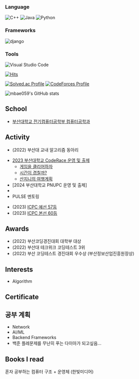 ### Language
![C++](https://img.shields.io/badge/C++-00599C.svg?&style=for-the-badge&logo=C++&logoColor=white)
![Java](https://img.shields.io/badge/Java-007396.svg?&style=for-the-badge&logo=Java&logoColor=white)
![Python](https://img.shields.io/badge/Python-3776AB.svg?&style=for-the-badge&logo=Python&logoColor=white)

### Frameworks
![django](https://img.shields.io/badge/django-092E20.svg?&style=for-the-badge&logo=django&logoColor=white)

### Tools
![Visual Studio Code](https://img.shields.io/badge/Visual%20Studio%20Code-007ACC.svg?&style=for-the-badge&logo=Visual%20Studio%20Code&logoColor=white)


[![Hits](https://hits.seeyoufarm.com/api/count/incr/badge.svg?url=https%3A%2F%2Fgithub.com%2Fmbae059&count_bg=%2379C83D&title_bg=%23242FB0&icon=&icon_color=%23E7E7E7&title=hits&edge_flat=false)](https://hits.seeyoufarm.com)

[![Solved.ac Profile](http://mazassumnida.wtf/api/v2/generate_badge?boj=mbae059)](https://solved.ac/mbae059/)
[![CodeForces Profile](https://cf.leed.at?id=mbae059)](https://codeforces.com/profile/mbae059)

![mbae059's GitHub stats](https://github-readme-stats.vercel.app/api?username=mbae059&show_icons=true&theme=radical)

School
-------
- [부산대학교 전기컴퓨터공학부 컴퓨터공학과](https://cse.pusan.ac.kr/)


Activity
--------

- (2022) 부산대 교내 알고리즘 동아리
 * [2023 부산대학교 CodeRace 운영 및 출제](https://www.acmicpc.net/contest/view/994)
   * [게임을 클리어하자](https://www.acmicpc.net/problem/28017)
   * [시간이 겹칠까?](https://www.acmicpc.net/problem/28018)
   * [산지니의 여행계획](https://www.acmicpc.net/problem/28019)
 * [2024 부산대학교 PNUPC 운영 및 출제]
 * 
 * PULSE 멘토링

- (2023) [ICPC 예선 57등](http://static.icpckorea.net/2023/first_round/scoreboard/)
- (2023) [ICPC 본선 60등](http://static.icpckorea.net/2023/regional/scoreboard/)



  
Awards
------
- (2022) 부산코딩경진대회 대학부 대상
- (2022) 부산대 테크위크 코딩테스트 3위
- (2022) 부산 코딩테스트 경진대회 우수상 (부산정보산업진흥원장상)

Interests
---------
- Algorithm

Certificate
---------

공부 계획
-------------
- Network
- AI/ML
- Backend Frameworks
- 백준 플레문제를 무난히 푸는 다이아가 되고싶음...

Books I read
------------
혼자 공부하는 컴퓨터 구조 + 운영체 (한빛미디어)
